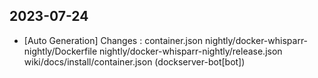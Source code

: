 
## 2023-07-24
 * [Auto Generation] Changes : container.json nightly/docker-whisparr-nightly/Dockerfile nightly/docker-whisparr-nightly/release.json wiki/docs/install/container.json (dockserver-bot[bot])

